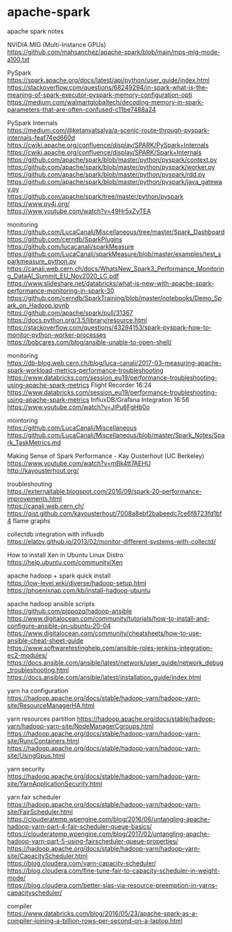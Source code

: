 # apache-spark
apache spark notes <br />

NVIDIA MIG (Multi-Instance GPUs) <br />
https://github.com/mahsanchez/apache-spark/blob/main/mps-mig-mode-a100.txt  <br />

PySpark <br />
https://spark.apache.org/docs/latest/api/python/user_guide/index.html <br />
https://stackoverflow.com/questions/68249294/in-spark-what-is-the-meaning-of-spark-executor-pyspark-memory-configuration-opti <br />
https://medium.com/walmartglobaltech/decoding-memory-in-spark-parameters-that-are-often-confused-c11be7488a24 <br />

PySpark Internals <br />
https://medium.com/@ketanvatsalya/a-scenic-route-through-pyspark-internals-feaf74ed660d <br />
https://cwiki.apache.org/confluence/display/SPARK/PySpark+Internals <br />
https://cwiki.apache.org/confluence/display/SPARK/Spark+Internals <br />
https://github.com/apache/spark/blob/master/python/pyspark/context.py <br />
https://github.com/apache/spark/blob/master/python/pyspark/worker.py <br />
https://github.com/apache/spark/blob/master/python/pyspark/rdd.py <br />
https://github.com/apache/spark/blob/master/python/pyspark/java_gateway.py <br />
https://github.com/apache/spark/tree/master/python/pyspark <br />
https://www.py4j.org/ <br />
https://www.youtube.com/watch?v=49Hr5xZyTEA <br />

monitoring <br />
https://github.com/LucaCanali/Miscellaneous/tree/master/Spark_Dashboard <br />
https://github.com/cerndb/SparkPlugins <br />
https://github.com/lucacanali/sparkMeasure <br />
https://github.com/LucaCanali/sparkMeasure/blob/master/examples/test_sparkmeasure_python.py <br />
https://canali.web.cern.ch/docs/WhatsNew_Spark3_Performance_Monitoring_DataAI_Summit_EU_Nov2020_LC.pdf <br />
https://www.slideshare.net/databricks/what-is-new-with-apache-spark-performance-monitoring-in-spark-30 <br />
https://github.com/cerndb/SparkTraining/blob/master/notebooks/Demo_Spark_on_Hadoop.ipynb <br />
https://github.com/apache/spark/pull/31367 <br />
https://docs.python.org/3.5/library/resource.html <br />
https://stackoverflow.com/questions/43294153/spark-pyspark-how-to-monitor-python-worker-processes <br />
https://bobcares.com/blog/ansible-unable-to-open-shell/ <br />

monitoring <br />
https://db-blog.web.cern.ch/blog/luca-canali/2017-03-measuring-apache-spark-workload-metrics-performance-troubleshooting <br />
https://www.databricks.com/session_eu19/performance-troubleshooting-using-apache-spark-metrics  Flight Recorder 16:24 <br />
https://www.databricks.com/session_eu19/performance-troubleshooting-using-apache-spark-metrics  InfluxDB/Grafana Integration 16:56 <br />
https://www.youtube.com/watch?v=JlPu6FgHb0o <br />

mointoring <br />
https://github.com/LucaCanali/Miscellaneous <br />
https://github.com/LucaCanali/Miscellaneous/blob/master/Spark_Notes/Spark_TaskMetrics.md  <br />

Making Sense of Spark Performance - Kay Ousterhout (UC Berkeley) <br />
https://www.youtube.com/watch?v=mBk4tt7AEHU <br />
http://kayousterhout.org/ <br />

troubleshouting <br />
https://externaltable.blogspot.com/2016/09/spark-20-performance-improvements.html <br />
https://canali.web.cern.ch/ <br />
https://gist.github.com/kayousterhout/7008a8ebf2babeedc7ce6f8723fd1bf4 flame graphs <br />

collectdb integration with influxdb <br />
https://elatov.github.io/2013/02/monitor-different-systems-with-collectd/ <br />

How to install Xen in Ubuntu Linux Distro <br />
https://help.ubuntu.com/community/Xen  <br />

apache hadoop + spark quick install <br />
https://low-level.wiki/diverse/hadoop-setup.html<br />
https://phoenixnap.com/kb/install-hadoop-ubuntu <br />

apache hadoop ansible scripts<br />
https://github.com/pippozq/hadoop-ansible <br />
https://www.digitalocean.com/community/tutorials/how-to-install-and-configure-ansible-on-ubuntu-20-04 <br />
https://www.digitalocean.com/community/cheatsheets/how-to-use-ansible-cheat-sheet-guide <br />
https://www.softwaretestinghelp.com/ansible-roles-jenkins-integration-ec2-modules/ <br />
https://docs.ansible.com/ansible/latest/network/user_guide/network_debug_troubleshooting.html <br />
https://docs.ansible.com/ansible/latest/installation_guide/index.html <br />

yarn ha configuration<br />
https://hadoop.apache.org/docs/stable/hadoop-yarn/hadoop-yarn-site/ResourceManagerHA.html

yarn resources partition 
https://hadoop.apache.org/docs/stable/hadoop-yarn/hadoop-yarn-site/NodeManagerCgroups.html  <br />
https://hadoop.apache.org/docs/stable/hadoop-yarn/hadoop-yarn-site/RuncContainers.html  <br />
https://hadoop.apache.org/docs/stable/hadoop-yarn/hadoop-yarn-site/UsingGpus.html  <br />

yarn security<br />
https://hadoop.apache.org/docs/stable/hadoop-yarn/hadoop-yarn-site/YarnApplicationSecurity.html <br />

yarn fair scheduler<br />
https://hadoop.apache.org/docs/stable/hadoop-yarn/hadoop-yarn-site/FairScheduler.html <br />
https://clouderatemp.wpengine.com/blog/2016/06/untangling-apache-hadoop-yarn-part-4-fair-scheduler-queue-basics/ <br />
https://clouderatemp.wpengine.com/blog/2017/02/untangling-apache-hadoop-yarn-part-5-using-fairscheduler-queue-properties/ <br />
https://hadoop.apache.org/docs/stable/hadoop-yarn/hadoop-yarn-site/CapacityScheduler.html <br />
https://blog.cloudera.com/yarn-capacity-scheduler/ <br />
https://blog.cloudera.com/fine-tune-fair-to-capacity-scheduler-in-weight-mode/ <br />
https://blog.cloudera.com/better-slas-via-resource-preemption-in-yarns-capacityscheduler/ <br />

compiler <br />
https://www.databricks.com/blog/2016/05/23/apache-spark-as-a-compiler-joining-a-billion-rows-per-second-on-a-laptop.html <br />




